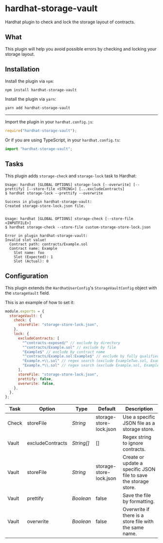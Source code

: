 # hardhat-storage-vault

Hardhat plugin to check and lock the storage layout of contracts.

## What

This plugin will help you avoid possible errors by checking and locking your storage layout.

## Installation

Install the plugin via `npm`:

```bash
npm install hardhat-storage-vault
```

Install the plugin via `yarn`:

```bash
yarn add hardhat-storage-vault
```

---

Import the plugin in your `hardhat.config.js`:

```js
require("hardhat-storage-vault");
```

Or if you are using TypeScript, in your `hardhat.config.ts`:

```ts
import "hardhat-storage-vault";
```

## Tasks

This plugin adds `storage-check` and `storage-lock` task to Hardhat:

```
Usage: hardhat [GLOBAL OPTIONS] storage-lock [--overwrite] [--prettify] [--store-file <STRING>] [...excludeContracts]
$ hardhat storage-lock --prettify --overwrite

Success in plugin hardhat-storage-vault:
Created storage-store-lock.json file.


Usage: hardhat [GLOBAL OPTIONS] storage-check [--store-file <INPUTFILE>]
$ hardhat storage-check --store-file custom-storage-store-lock.json

Error in plugin hardhat-storage-vault:
Invalid slot value!
  Contract path: contracts/Example.sol
  Contract name: Example
    Slot name: foo
    Slot (Expected): 1
    Slot (Actual): 0
```

## Configuration

This plugin extends the `HardhatUserConfig`'s `StorageVaultConfig` object with the `storageVault` field.

This is an example of how to set it:

```js
module.exports = {
  storageVault: {
    check: {
      storeFile: "storage-store-lock.json",
    },
    lock: {
      excludeContracts: [
        "^contracts-exposed/" // exclude by directory
        "^contracts/Example.sol" // exclude by file
        "Example$" // exclude by contract name
        "^contracts/Example.sol:Example$" // exclude by fully qualified name
        "Example.+\\.sol" // regex search (exclude ExampleTwo.sol, ExampleThree.sol but not Example.sol)
        "Example.*\\.sol" // regex search (exclude Example.sol, ExampleTwo.sol, ExampleThree.sol)
      ],
      storeFile: "storage-store-lock.json",
      prettify: false,
      overwrite: false,
    },
  },
};
```

| Task  | Option           | Type       | Default                 | Description                                                      |
| ----- | ---------------- | ---------- | ----------------------- | ---------------------------------------------------------------- |
| Check | storeFile        | _String_   | storage-store-lock.json | Use a specific JSON file as a storage store.                     |
| Vault | excludeContracts | _String[]_ | []                      | Regex string to ignore contracts.                                |
| Vault | storeFile        | _String_   | storage-store-lock.json | Create or update a specific JSON file to save the storage store. |
| Vault | prettify         | _Boolean_  | false                   | Save the file by formatting.                                     |
| Vault | overwrite        | _Boolean_  | false                   | Overwrite if there is a store file with the same name.           |
